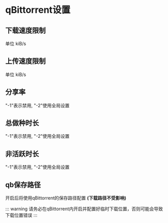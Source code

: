 # qBittorrent设置

## 下载速度限制

单位 kiB/s

## 上传速度限制

单位 kiB/s

## 分享率

"-1"表示禁用, "-2"使用全局设置

## 总做种时长

"-1"表示禁用, "-2"使用全局设置

## 非活跃时长

"-1"表示禁用, "-2"使用全局设置

## qb保存路径

开启后将使用qBittorrent的保存路径配置 **(下载路径不受影响)**

::: warning
请务必在qBittorrent内开启并配置好临时下载位置，否则可能会导致下载位置错误
:::

